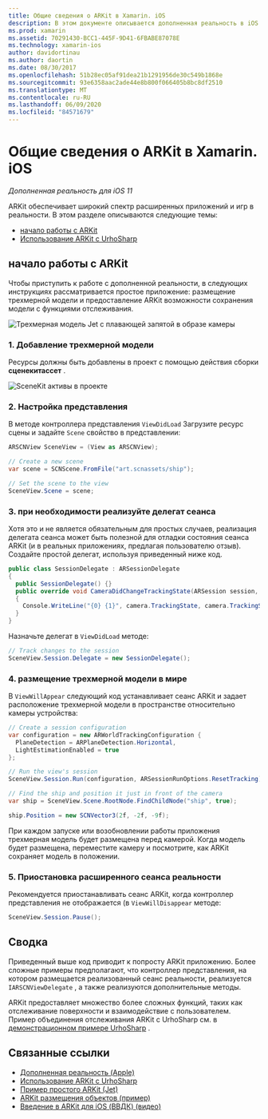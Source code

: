 ```yaml
---
title: Общие сведения о ARKit в Xamarin. iOS
description: В этом документе описывается дополненная реальность в iOS 11 с ARKit. В нем обсуждается добавление трехмерной модели в приложение, Настройка представления, реализация делегата сеанса, размещение трехмерной модели в мире и приостановка расширенного сеанса реальности.
ms.prod: xamarin
ms.assetid: 70291430-BCC1-445F-9D41-6FBABE87078E
ms.technology: xamarin-ios
author: davidortinau
ms.author: daortin
ms.date: 08/30/2017
ms.openlocfilehash: 51b28ec05af91dea21b1291956de30c549b1868e
ms.sourcegitcommit: 93e6358aac2ade44e8b800f066405b8bc8df2510
ms.translationtype: MT
ms.contentlocale: ru-RU
ms.lasthandoff: 06/09/2020
ms.locfileid: "84571679"
---
```

# <a name="introduction-to-arkit-in-xamarinios"></a>Общие сведения о ARKit в Xamarin. iOS

_Дополненная реальность для iOS 11_

ARKit обеспечивает широкий спектр расширенных приложений и игр в реальности. В этом разделе описываются следующие темы:

- [начало работы с ARKit](#gettingstarted)
- [Использование ARKit с UrhoSharp](urhosharp.md)

<a name="gettingstarted"></a>

## <a name="getting-started-with-arkit"></a>начало работы с ARKit

Чтобы приступить к работе с дополненной реальности, в следующих инструкциях рассматривается простое приложение: размещение трехмерной модели и предоставление ARKit возможности сохранения модели с функциями отслеживания.

![Трехмерная модель Jet с плавающей запятой в образе камеры](images/jet-sml.png)

### <a name="1-add-a-3d-model"></a>1. Добавление трехмерной модели

Ресурсы должны быть добавлены в проект с помощью действия сборки **сценекитассет** .

![SceneKit активы в проекте](images/scene-assets.png)

### <a name="2-configure-the-view"></a>2. Настройка представления

В методе контроллера представления `ViewDidLoad` Загрузите ресурс сцены и задайте `Scene` свойство в представлении:

```csharp
ARSCNView SceneView = (View as ARSCNView);

// Create a new scene
var scene = SCNScene.FromFile("art.scnassets/ship");

// Set the scene to the view
SceneView.Scene = scene;
```

### <a name="3-optionally-implement-a-session-delegate"></a>3. при необходимости реализуйте делегат сеанса

Хотя это и не является обязательным для простых случаев, реализация делегата сеанса может быть полезной для отладки состояния сеанса ARKit (и в реальных приложениях, предлагая пользователю отзыв). Создайте простой делегат, используя приведенный ниже код.

```csharp
public class SessionDelegate : ARSessionDelegate
{
  public SessionDelegate() {}
  public override void CameraDidChangeTrackingState(ARSession session, ARCamera camera)
  {
    Console.WriteLine("{0} {1}", camera.TrackingState, camera.TrackingStateReason);
  }
}
```

Назначьте делегат в `ViewDidLoad` методе:

```csharp
// Track changes to the session
SceneView.Session.Delegate = new SessionDelegate();
```

### <a name="4-position-the-3d-model-in-the-world"></a>4. размещение трехмерной модели в мире

В `ViewWillAppear` следующий код устанавливает сеанс ARKit и задает расположение трехмерной модели в пространстве относительно камеры устройства:

```csharp
// Create a session configuration
var configuration = new ARWorldTrackingConfiguration {
  PlaneDetection = ARPlaneDetection.Horizontal,
  LightEstimationEnabled = true
};

// Run the view's session
SceneView.Session.Run(configuration, ARSessionRunOptions.ResetTracking);

// Find the ship and position it just in front of the camera
var ship = SceneView.Scene.RootNode.FindChildNode("ship", true);

ship.Position = new SCNVector3(2f, -2f, -9f);
```

При каждом запуске или возобновлении работы приложения трехмерная модель будет размещена перед камерой. Когда модель будет размещена, переместите камеру и посмотрите, как ARKit сохраняет модель в положении.

### <a name="5-pause-the-augmented-reality-session"></a>5. Приостановка расширенного сеанса реальности

Рекомендуется приостанавливать сеанс ARKit, когда контроллер представления не отображается (в `ViewWillDisappear` методе:

```csharp
SceneView.Session.Pause();
```

## <a name="summary"></a>Сводка

Приведенный выше код приводит к попросту ARKit приложению. Более сложные примеры предполагают, что контроллер представления, на котором размещается реализованный сеанс реальности, реализуется `IARSCNViewDelegate` , а также реализуются дополнительные методы.

ARKit предоставляет множество более сложных функций, таких как отслеживание поверхности и взаимодействие с пользователем. Пример объединения отслеживания ARKit с UrhoSharp см. в [демонстрационном примере UrhoSharp](urhosharp.md) .

## <a name="related-links"></a>Связанные ссылки

- [Дополненная реальность (Apple)](https://developer.apple.com/arkit/)
- [Использование ARKit с UrhoSharp](urhosharp.md)
- [Пример простого ARKit (Jet)](https://docs.microsoft.com/samples/xamarin/ios-samples/ios11-arkitsample)
- [ARKit размещения объектов (пример)](https://docs.microsoft.com/samples/xamarin/ios-samples/ios11-arkitplacingobjects)
- [Введение в ARKit для iOS (ВВДК) (видео)](https://developer.apple.com/videos/play/wwdc2017/602/)

